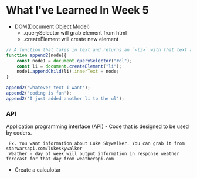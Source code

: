 # What I've Learned In Week 5
- DOM(Document Object Model)
  - .querySelector will grab element from html
  - .createElement will create new element
```javascript
// A function that takes in text and returns an `<li>` with that text as its `innerText`.
function append2(node){
    const node1 = document.querySelector("#ol");
    const li = document.createElement("li");
    node1.appendChild(li).innerText = node;
}

append2('whatever text I want');
append2('coding is fun');
append2('I just added another li to the ul');
  ```

### API
Application programming interface (API) - Code that is designed to be used by coders.
```
 Ex. You want information about Luke Skywalker. You can grab it from starwarsapi.com/lukeskywalker
 Weather - day of week will output information in response weather forecast for that day from weatherapi.com
 ```

 - Create a calculotar